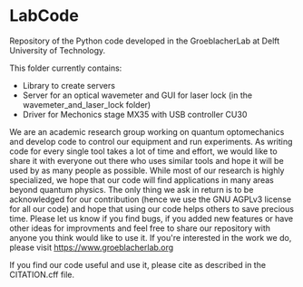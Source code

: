 # LabCode
Repository of the Python code developed in the GroeblacherLab at Delft University of Technology.

This folder currently contains:
  - Library to create servers
  - Server for an optical wavemeter and GUI for laser lock (in the wavemeter_and_laser_lock folder)
  - Driver for Mechonics stage MX35 with USB controller CU30

We are an academic research group working on quantum optomechanics and develop code to control our equipment and run experiments. As writing code for every single tool takes a lot of time and effort, we would like to share it with everyone out there who uses similar tools and hope it will be used by as many people as possible. While most of our research is highly specialized, we hope that our code will find applications in many areas beyond quantum physics. The only thing we ask in return is to be acknowledged for our contribution (hence we use the GNU AGPLv3 license for all our code) and hope that using our code helps others to save precious time. Please let us know if you find bugs, if you added new features or have other ideas for improvments and feel free to share our repository with anyone you think would like to use it. If you're interested in the work we do, please visit https://www.groeblacherlab.org

 If you find our code useful and use it, please cite as described in the CITATION.cff file.
